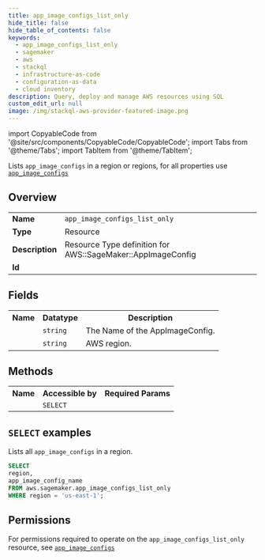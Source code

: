 ```yaml
---
title: app_image_configs_list_only
hide_title: false
hide_table_of_contents: false
keywords:
  - app_image_configs_list_only
  - sagemaker
  - aws
  - stackql
  - infrastructure-as-code
  - configuration-as-data
  - cloud inventory
description: Query, deploy and manage AWS resources using SQL
custom_edit_url: null
image: /img/stackql-aws-provider-featured-image.png
---
```


import CopyableCode from '@site/src/components/CopyableCode/CopyableCode';
import Tabs from '@theme/Tabs';
import TabItem from '@theme/TabItem';

Lists <code>app_image_configs</code> in a region or regions, for all properties use <a href="/services/serviceName/app_image_configs/"><code>app_image_configs</code></a>

## Overview
<table>
<tbody>
<tr><td><b>Name</b></td><td><code>app_image_configs_list_only</code></td></tr>
<tr><td><b>Type</b></td><td>Resource</td></tr>
<tr><td><b>Description</b></td><td>Resource Type definition for AWS::SageMaker::AppImageConfig</td></tr>
<tr><td><b>Id</b></td><td><CopyableCode code="aws.sagemaker.app_image_configs_list_only" /></td></tr>
</tbody>
</table>

## Fields
<table>
<tbody>
<tr><th>Name</th><th>Datatype</th><th>Description</th></tr><tr><td><CopyableCode code="app_image_config_name" /></td><td><code>string</code></td><td>The Name of the AppImageConfig.</td></tr>
<tr><td><CopyableCode code="region" /></td><td><code>string</code></td><td>AWS region.</td></tr>
</tbody>
</table>

## Methods

<table>
<tbody>
  <tr>
    <th>Name</th>
    <th>Accessible by</th>
    <th>Required Params</th>
  </tr>
  <tr>
    <td><CopyableCode code="list_resources" /></td>
    <td><code>SELECT</code></td>
    <td><CopyableCode code="region" /></td>
  </tr>
</tbody>
</table>

## `SELECT` examples
Lists all <code>app_image_configs</code> in a region.
```sql
SELECT
region,
app_image_config_name
FROM aws.sagemaker.app_image_configs_list_only
WHERE region = 'us-east-1';
```


## Permissions

For permissions required to operate on the <code>app_image_configs_list_only</code> resource, see <a href="/services/sagemaker/app_image_configs/#permissions"><code>app_image_configs</code></a>

